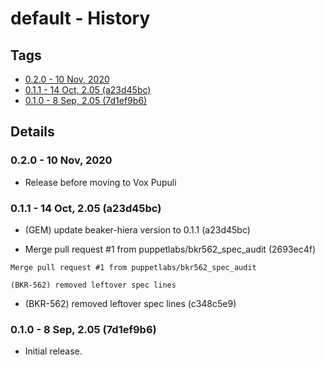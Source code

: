 # default - History
## Tags
* [0.2.0 - 10 Nov, 2020](#0.2.0)
* [0.1.1 - 14 Oct, 2.05 (a23d45bc)](#0.1.1)
* [0.1.0 - 8 Sep, 2.05 (7d1ef9b6)](#0.1.0)

## Details

### <a name = "0.2.0">0.2.0 - 10 Nov, 2020

* Release before moving to Vox Pupuli

### <a name = "0.1.1">0.1.1 - 14 Oct, 2.05 (a23d45bc)

* (GEM) update beaker-hiera version to 0.1.1 (a23d45bc)

* Merge pull request #1 from puppetlabs/bkr562_spec_audit (2693ec4f)


```
Merge pull request #1 from puppetlabs/bkr562_spec_audit

(BKR-562) removed leftover spec lines
```
* (BKR-562) removed leftover spec lines (c348c5e9)

### <a name = "0.1.0">0.1.0 - 8 Sep, 2.05 (7d1ef9b6)

* Initial release.
